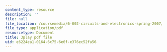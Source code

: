 ```yaml
---
content_type: resource
description: ''
file: null
file_location: /coursemedia/6-002-circuits-and-electronics-spring-2007/e6224ea101646c756e6fe376ec52fa56_AfQxyVuLeCs.pdf
file_type: application/pdf
resourcetype: Document
title: 3play pdf file
uid: e6224ea1-0164-6c75-6e6f-e376ec52fa56
---
```

